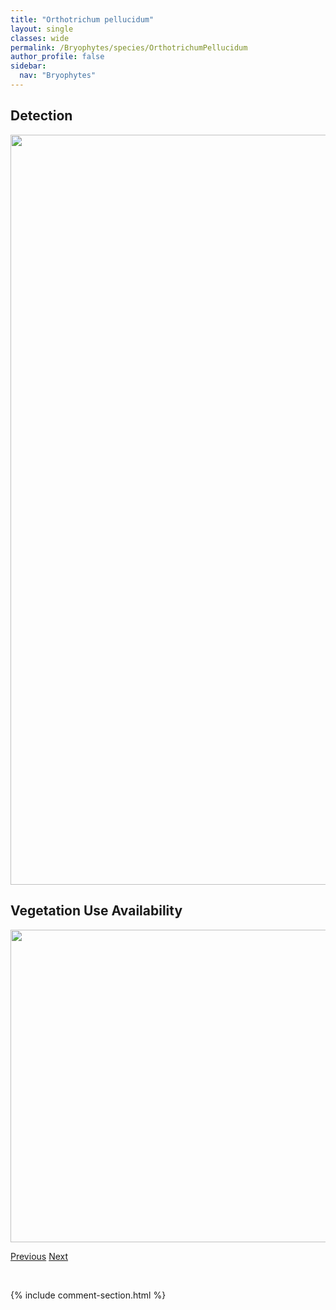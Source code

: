 ```yaml
---
title: "Orthotrichum pellucidum"
layout: single
classes: wide
permalink: /Bryophytes/species/OrthotrichumPellucidum
author_profile: false
sidebar:
  nav: "Bryophytes"
---
```


<h2>Detection</h2>

<a href="https://drive.google.com/uc?export=view&id=1_xj-9PfjVdePH1Gfs0g5sV7_uDAawVpE">
<img src="https://drive.google.com/uc?export=view&id=1_xj-9PfjVdePH1Gfs0g5sV7_uDAawVpE" height = "1200" width = "800">
</a>


<h2>Vegetation Use Availability</h2>

<a href="https://drive.google.com/uc?export=view&id=1I4nL1yjTo7hx9FqShUoNiCRp8PQOxRpj">
<img src="https://drive.google.com/uc?export=view&id=1I4nL1yjTo7hx9FqShUoNiCRp8PQOxRpj" height = "500" width = "1000">
</a>


<a href="/DevelopmentWebsite/Bryophytes/species/OrthotrichumPallens" class="pagination--pager" title="Orthotrichum pallens">Previous</a> <a href="/DevelopmentWebsite/Bryophytes/species/OrthotrichumPumilum" class="pagination--pager" title="Orthotrichum pumilum">Next</a>

<p>&nbsp;</p>

{% include comment-section.html %}
